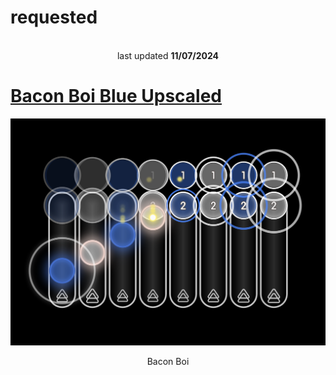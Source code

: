 # requested
<p align="center">
<br>
last updated <b>11/07/2024</b>
</p>

# [Bacon Boi Blue Upscaled](https://github.com/0icj/skins/blob/main/requested/Bacon%20Boi.osk)
[![](https://github.com/0icj/skins/blob/main/requested/preview/Bacon%20Boi.png)](https://github.com/0icj/skins/blob/main/requested/Bacon%20Boi.osk)
<p align="center">
Bacon Boi
</p>
